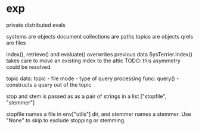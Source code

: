exp
===

private distributed evals

systems are objects
document collections are paths
topics are objects
qrels are files

index(), retrieve() and evaluate() overwrites previous data
SysTerrier.index() takes care to move an existing index to the attic
TODO: this asymmetry could be resolved.

topic
 data:
  topic - file
  mode - type of query processing
 func:
  query() - constructs a query out of the topic

stop and stem is passed as as a pair of strings in a list ["stopfile", "stemmer"]

stopfile names a file in env["utils"] dir, and stemmer names a
stemmer. Use "None" to skip to exclude stopping or stemming.